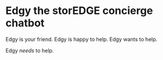 # Edgy the storEDGE concierge chatbot

Edgy is your friend. Edgy is happy to help. Edgy wants to help.

Edgy _needs_ to help.
